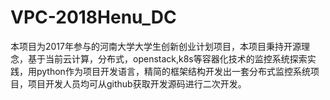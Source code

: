# VPC-2018Henu_DC
本项目为2017年参与的河南大学大学生创新创业计划项目，本项目秉持开源理念，基于当前云计算，分布式，openstack,k8s等容器化技术的监控系统探索实践，用python作为项目开发语言，精简的框架结构开发出一套分布式监控系统项目，项目开发人员均可从github获取开发源码进行二次开发。
